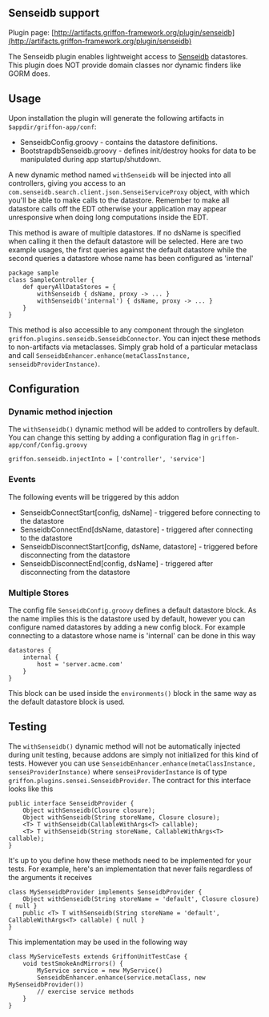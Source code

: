 
Senseidb support
----------------

Plugin page: [http://artifacts.griffon-framework.org/plugin/senseidb](http://artifacts.griffon-framework.org/plugin/senseidb)


The Senseidb plugin enables lightweight access to [Senseidb][1] datastores.
This plugin does NOT provide domain classes nor dynamic finders like GORM does.

Usage
-----
Upon installation the plugin will generate the following artifacts in `$appdir/griffon-app/conf`:

 * SenseidbConfig.groovy - contains the datastore definitions.
 * BootstrapdbSenseidb.groovy - defines init/destroy hooks for data to be manipulated during app startup/shutdown.

A new dynamic method named `withSenseidb` will be injected into all controllers,
giving you access to an `com.senseidb.search.client.json.SenseiServiceProxy` object, with which you'll be able
to make calls to the datastore. Remember to make all datastore calls off the EDT
otherwise your application may appear unresponsive when doing long computations
inside the EDT.

This method is aware of multiple datastores. If no dsName is specified when calling
it then the default datastore will be selected. Here are two example usages, the first
queries against the default datastore while the second queries a datastore whose name has
been configured as 'internal'

    package sample
    class SampleController {
        def queryAllDataStores = {
            withSenseidb { dsName, proxy -> ... }
            withSenseidb('internal') { dsName, proxy -> ... }
        }
    }

This method is also accessible to any component through the singleton `griffon.plugins.senseidb.SenseidbConnector`.
You can inject these methods to non-artifacts via metaclasses. Simply grab hold of a particular metaclass and call
`SenseidbEnhancer.enhance(metaClassInstance, senseidbProviderInstance)`.

Configuration
-------------
### Dynamic method injection

The `withSenseidb()` dynamic method will be added to controllers by default. You can
change this setting by adding a configuration flag in `griffon-app/conf/Config.groovy`

    griffon.senseidb.injectInto = ['controller', 'service']

### Events

The following events will be triggered by this addon

 * SenseidbConnectStart[config, dsName] - triggered before connecting to the datastore
 * SenseidbConnectEnd[dsName, datastore] - triggered after connecting to the datastore
 * SenseidbDisconnectStart[config, dsName, datastore] - triggered before disconnecting from the datastore
 * SenseidbDisconnectEnd[config, dsName] - triggered after disconnecting from the datastore

### Multiple Stores

The config file `SenseidbConfig.groovy` defines a default datastore block. As the name
implies this is the datastore used by default, however you can configure named datastores
by adding a new config block. For example connecting to a datastore whose name is 'internal'
can be done in this way

    datastores {
        internal {
            host = 'server.acme.com'
        }
    }

This block can be used inside the `environments()` block in the same way as the
default datastore block is used.

Testing
-------
The `withSenseidb()` dynamic method will not be automatically injected during unit testing, because addons are simply not initialized
for this kind of tests. However you can use `SenseidbEnhancer.enhance(metaClassInstance, senseiProviderInstance)` where 
`senseiProviderInstance` is of type `griffon.plugins.sensei.SenseidbProvider`. The contract for this interface looks like this

    public interface SenseidbProvider {
        Object withSenseidb(Closure closure);
        Object withSenseidb(String storeName, Closure closure);
        <T> T withSenseidb(CallableWithArgs<T> callable);
        <T> T withSenseidb(String storeName, CallableWithArgs<T> callable);
    }

It's up to you define how these methods need to be implemented for your tests. For example, here's an implementation that never
fails regardless of the arguments it receives

    class MySenseidbProvider implements SenseidbProvider {
        Object withSenseidb(String storeName = 'default', Closure closure) { null }
        public <T> T withSenseidb(String storeName = 'default', CallableWithArgs<T> callable) { null }
    }

This implementation may be used in the following way

    class MyServiceTests extends GriffonUnitTestCase {
        void testSmokeAndMirrors() {
            MyService service = new MyService()
            SenseidbEnhancer.enhance(service.metaClass, new MySenseidbProvider())
            // exercise service methods
        }
    }


[1]: http://senseidb.com/

